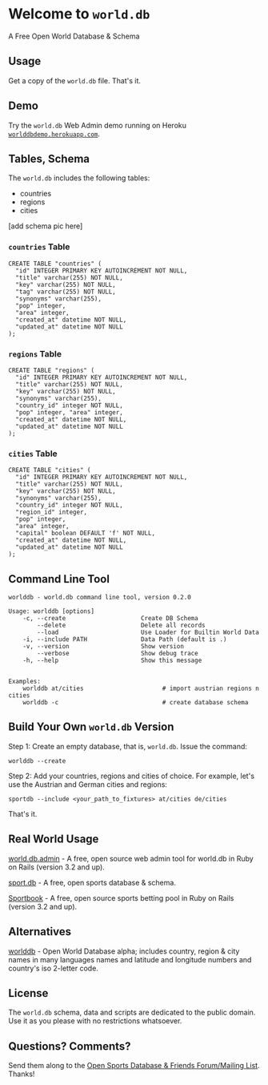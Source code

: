 Welcome to `world.db`
=====================

A Free Open World Database & Schema


## Usage

Get a copy of the `world.db` file. That's it.

## Demo

Try the `world.db` Web Admin demo running
on Heroku [`worlddbdemo.herokuapp.com`](http://worlddbdemo.herokuapp.com).

## Tables, Schema

The `world.db` includes the following tables:

* countries
* regions
* cities


[add schema pic here]

###  `countries` Table

    CREATE TABLE "countries" (
      "id" INTEGER PRIMARY KEY AUTOINCREMENT NOT NULL,
      "title" varchar(255) NOT NULL,
      "key" varchar(255) NOT NULL,
      "tag" varchar(255) NOT NULL,
      "synonyms" varchar(255),
      "pop" integer,
      "area" integer,
      "created_at" datetime NOT NULL,
      "updated_at" datetime NOT NULL
    );

###  `regions` Table

    CREATE TABLE "regions" (
      "id" INTEGER PRIMARY KEY AUTOINCREMENT NOT NULL,
      "title" varchar(255) NOT NULL,
      "key" varchar(255) NOT NULL,
      "synonyms" varchar(255),
      "country_id" integer NOT NULL,
      "pop" integer, "area" integer,
      "created_at" datetime NOT NULL,
      "updated_at" datetime NOT NULL
    );

###  `cities` Table

    CREATE TABLE "cities" (
      "id" INTEGER PRIMARY KEY AUTOINCREMENT NOT NULL,
      "title" varchar(255) NOT NULL,
      "key" varchar(255) NOT NULL,
      "synonyms" varchar(255),
      "country_id" integer NOT NULL,
      "region_id" integer,
      "pop" integer,
      "area" integer,
      "capital" boolean DEFAULT 'f' NOT NULL,
      "created_at" datetime NOT NULL,
      "updated_at" datetime NOT NULL
    );


## Command Line Tool

    worlddb - world.db command line tool, version 0.2.0
    
    Usage: worlddb [options]
        -c, --create                     Create DB Schema
            --delete                     Delete all records
            --load                       Use Loader for Builtin World Data
        -i, --include PATH               Data Path (default is .)
        -v, --version                    Show version
            --verbose                    Show debug trace
        -h, --help                       Show this message
    
    
    Examples:
        worlddb at/cities                      # import austrian regions n cities
        worlddb -c                             # create database schema



## Build Your Own `world.db` Version

Step 1:  Create an empty database, that is, `world.db`. Issue the command:

    worlddb --create

Step 2:  Add your countries, regions and cities of choice. For example,
let's use the Austrian and German cities and regions:

    sportdb --include <your_path_to_fixtures> at/cities de/cities

That's it.



## Real World Usage

[world.db.admin](https://github.com/geraldb/world.db.admin) - A free, open source web admin tool for world.db in Ruby on Rails (version 3.2 and up).

[sport.db](https://github.com/geraldb/sport.db) - A free, open sports database & schema.

[Sportbook](http://geraldb.github.com/sportbook) - A free, open source sports betting pool
in Ruby on Rails (version 3.2 and up). 


## Alternatives

[worlddb](http://code.google.com/p/worlddb) -  Open World Database alpha; includes country, region & city names in many languages names and latitude and longitude numbers and country's iso 2-letter code.

## License

The `world.db` schema, data and scripts are dedicated to the public domain.
Use it as you please with no restrictions whatsoever.

## Questions? Comments?

Send them along to the [Open Sports Database & Friends Forum/Mailing List](http://groups.google.com/group/opensport). Thanks!